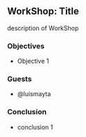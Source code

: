 ## WorkShop: Title

description of WorkShop

### Objectives

- Objective 1

### Guests

- @luismayta

### Conclusion

- conclusion 1

